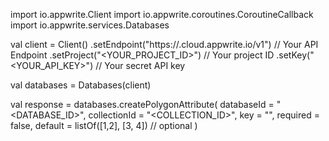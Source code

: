 import io.appwrite.Client
import io.appwrite.coroutines.CoroutineCallback
import io.appwrite.services.Databases

val client = Client()
    .setEndpoint("https://<REGION>.cloud.appwrite.io/v1") // Your API Endpoint
    .setProject("<YOUR_PROJECT_ID>") // Your project ID
    .setKey("<YOUR_API_KEY>") // Your secret API key

val databases = Databases(client)

val response = databases.createPolygonAttribute(
    databaseId = "<DATABASE_ID>",
    collectionId = "<COLLECTION_ID>",
    key = "",
    required = false,
    default = listOf([1,2], [3, 4]) // optional
)
